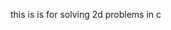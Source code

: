 this is is for solving 2d problems in c






























































































